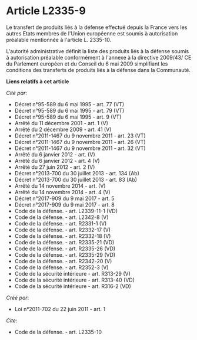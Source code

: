 # Article L2335-9

Le transfert de produits liés à la défense effectué depuis la France vers les autres Etats membres de l'Union européenne est
soumis à autorisation préalable mentionnée à l'article L. 2335-10. 

L'autorité administrative définit la liste des produits liés à la défense soumis à autorisation préalable conformément à
l'annexe à la directive 2009/43/ CE du Parlement européen et du Conseil du 6 mai 2009 simplifiant les conditions des
transferts de produits liés à la défense dans la Communauté.

**Liens relatifs à cet article**

_Cité par_:

  - Décret n°95-589 du 6 mai 1995 - art. 77 (VT)
  - Décret n°95-589 du 6 mai 1995 - art. 79 (VT)
  - Décret n°95-589 du 6 mai 1995 - art. 9 (VT)
  - Arrêté du 11 décembre 2001 - art. 1 (V)
  - Arrêté du 2 décembre 2009 - art. 41 (V)
  - Décret n°2011-1467 du 9 novembre 2011 - art. 23 (VT)
  - Décret n°2011-1467 du 9 novembre 2011 - art. 26 (VT)
  - Décret n°2011-1467 du 9 novembre 2011 - art. 32 (VT)
  - Arrêté du 6 janvier 2012 - art. (V)
  - Arrêté du 6 janvier 2012 - art. 4 (V)
  - Arrêté du 27 juin 2012 - art. 2 (V)
  - Décret n°2013-700 du 30 juillet 2013 - art. 134 (Ab)
  - Décret n°2013-700 du 30 juillet 2013 - art. 83 (Ab)
  - Arrêté du 14 novembre 2014 - art. (V)
  - Arrêté du 14 novembre 2014 - art. 4 (V)
  - Décret n°2017-909 du 9 mai 2017 - art. 5
  - Décret n°2017-909 du 9 mai 2017 - art. 8
  - Code de la défense. - art. L2339-11-1 (VD)
  - Code de la défense. - art. L2342-8 (V)
  - Code de la défense. - art. R2331-1 (V)
  - Code de la défense. - art. R2332-17 (V)
  - Code de la défense. - art. R2332-18 (V)
  - Code de la défense. - art. R2335-21 (VD)
  - Code de la défense. - art. R2335-26 (VD)
  - Code de la défense. - art. R2335-29 (VD)
  - Code de la défense. - art. R2342-20 (V)
  - Code de la défense. - art. R2352-3 (V)
  - Code de la sécurité intérieure - art. R313-29 (V)
  - Code de la sécurité intérieure - art. R313-40 (VD)
  - Code de la sécurité intérieure - art. R316-2 (VD)

_Créé par_:

  - Loi n°2011-702 du 22 juin 2011 - art. 1

_Cite_:

  - Code de la défense. - art. L2335-10
